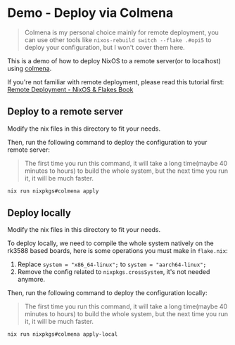 # Demo - Deploy via Colmena

> Colmena is my personal choice mainly for remote deployment, you can use other tools like `nixos-rebuild switch --flake .#opi5` to deploy your configuration, but I won't cover them here.

This is a demo of how to deploy NixOS to a remote server(or to localhost) using [colmena](https://github.com/zhaofengli/colmena).

If you're not familiar with remote deployment, please read this tutorial first: [Remote Deployment - NixOS & Flakes Book](https://nixos-and-flakes.thiscute.world/best-practices/remote-deployment)

## Deploy to a remote server

Modify the nix files in this directory to fit your needs.

Then, run the following command to deploy the configuration to your remote server:

> The first time you run this command, it will take a long time(maybe 40 minutes to hours) to build the whole system, but the next time you run it, it will be much faster.

```bash
nix run nixpkgs#colmena apply 
```

## Deploy locally

Modify the nix files in this directory to fit your needs.

To deploy locally, we need to compile the whole system natively on the rk3588 based boards, here is some operations you must make in `flake.nix`:

1. Replace `system = "x86_64-linux";` to `system = "aarch64-linux";`
2. Remove the config related to `nixpkgs.crossSystem`, it's not needed anymore.

Then, run the following command to deploy the configuration locally:

> The first time you run this command, it will take a long time(maybe 40 minutes to hours) to build the whole system, but the next time you run it, it will be much faster.

```bash
nix run nixpkgs#colmena apply-local
```


